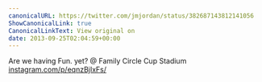 ```yaml
---
canonicalURL: https://twitter.com/jmjordan/status/382687143812141056
ShowCanonicalLink: true
CanonicalLinkText: View original on
date: 2013-09-25T02:04:59+00:00
---
```

Are we having Fun. yet? @ Family Circle Cup Stadium [instagram.com/p/eqnzBjIxFs/](http://instagram.com/p/eqnzBjIxFs/)